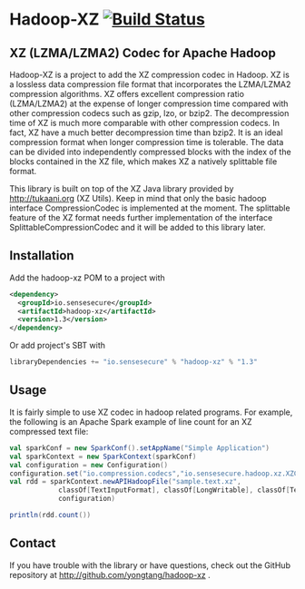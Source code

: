Hadoop-XZ [![Build Status](https://travis-ci.org/yongtang/hadoop-xz.svg?branch=master)](https://travis-ci.org/yongtang/hadoop-xz)
=========


XZ (LZMA/LZMA2) Codec for Apache Hadoop
--------------------------

Hadoop-XZ is a project to add the XZ compression codec in Hadoop.  XZ is a lossless data compression file format that incorporates the LZMA/LZMA2 compression algorithms.  XZ offers excellent compression ratio (LZMA/LZMA2) at the expense of longer compression time compared with other compression codecs such as gzip, lzo, or bzip2.  The decompression time of XZ is much more comparable with other compression codecs.  In fact, XZ have a much better decompression time than bzip2. It is an ideal compression format when longer compression time is tolerable.  The data can be divided into independently compressed blocks with the index of the blocks contained in the XZ file, which makes XZ a natively splittable file format.

This library is built on top of the XZ Java library provided by http://tukaani.org (XZ Utils).  Keep in mind that only the basic hadoop interface CompressionCodec is implemented at the moment.  The splittable feature of the XZ format needs further implementation of the interface SplittableCompressionCodec and it will be added to this library later.


Installation
------------
Add the hadoop-xz POM to a project with
```xml
<dependency>
  <groupId>io.sensesecure</groupId>
  <artifactId>hadoop-xz</artifactId>
  <version>1.3</version>
</dependency>
```
Or add project's SBT with 
```scala
libraryDependencies += "io.sensesecure" % "hadoop-xz" % "1.3"
```

Usage
-----
It is fairly simple to use XZ codec in hadoop related programs.  For example, the following is an Apache Spark example of line count for an XZ compressed text file:

```scala
val sparkConf = new SparkConf().setAppName("Simple Application")
val sparkContext = new SparkContext(sparkConf)
val configuration = new Configuration()
configuration.set("io.compression.codecs","io.sensesecure.hadoop.xz.XZCodec")
val rdd = sparkContext.newAPIHadoopFile("sample.text.xz",
            classOf[TextInputFormat], classOf[LongWritable], classOf[Text],
            configuration)

println(rdd.count())
```


Contact
-------
If you have trouble with the library or have questions, check out the GitHub repository at http://github.com/yongtang/hadoop-xz .
